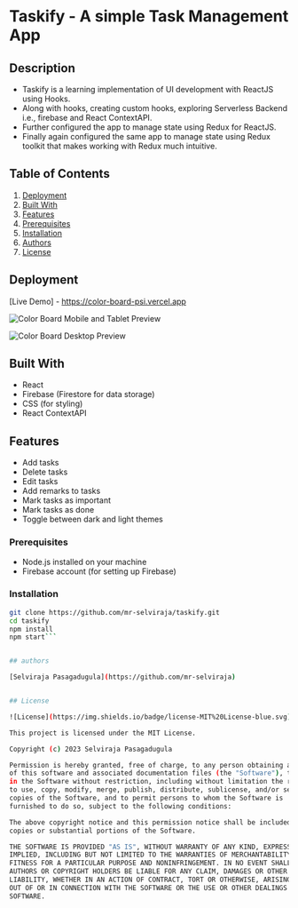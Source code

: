 # Taskify - A simple Task Management App


## Description

- Taskify is a learning implementation of UI development with ReactJS using Hooks.
- Along with hooks, creating custom hooks, exploring Serverless Backend i.e., firebase and React ContextAPI.
- Further configured the app to manage state using Redux for ReactJS.
- Finally again configured the same app to manage state using Redux toolkit that makes working with Redux much intuitive.


## Table of Contents

1. [Deployment](#deployment)
2. [Built With](#built-with)
3. [Features](#features)
4. [Prerequisites](#prerequisites)
5. [Installation](#installation)
6. [Authors](#authors) 
7. [License](#license)


## Deployment

[Live Demo] - https://color-board-psi.vercel.app

![Color Board Mobile and Tablet Preview](/public/taskify__mobile.png)

![Color Board Desktop Preview](/public/taskify.png)

## Built With

- React
- Firebase (Firestore for data storage)
- CSS (for styling)
- React ContextAPI


## Features

- Add tasks
- Delete tasks
- Edit tasks
- Add remarks to tasks
- Mark tasks as important
- Mark tasks as done
- Toggle between dark and light themes


### Prerequisites

- Node.js installed on your machine
- Firebase account (for setting up Firebase)


### Installation

   ```bash
   git clone https://github.com/mr-selviraja/taskify.git
   cd taskify
   npm install
   npm start```


## authors

[Selviraja Pasagadugula](https://github.com/mr-selviraja)


## License

![License](https://img.shields.io/badge/license-MIT%20License-blue.svg)

This project is licensed under the MIT License.

Copyright (c) 2023 Selviraja Pasagadugula

Permission is hereby granted, free of charge, to any person obtaining a copy
of this software and associated documentation files (the "Software"), to deal
in the Software without restriction, including without limitation the rights
to use, copy, modify, merge, publish, distribute, sublicense, and/or sell
copies of the Software, and to permit persons to whom the Software is
furnished to do so, subject to the following conditions:

The above copyright notice and this permission notice shall be included in all
copies or substantial portions of the Software.

THE SOFTWARE IS PROVIDED "AS IS", WITHOUT WARRANTY OF ANY KIND, EXPRESS OR
IMPLIED, INCLUDING BUT NOT LIMITED TO THE WARRANTIES OF MERCHANTABILITY,
FITNESS FOR A PARTICULAR PURPOSE AND NONINFRINGEMENT. IN NO EVENT SHALL THE
AUTHORS OR COPYRIGHT HOLDERS BE LIABLE FOR ANY CLAIM, DAMAGES OR OTHER
LIABILITY, WHETHER IN AN ACTION OF CONTRACT, TORT OR OTHERWISE, ARISING FROM,
OUT OF OR IN CONNECTION WITH THE SOFTWARE OR THE USE OR OTHER DEALINGS IN THE
SOFTWARE.
